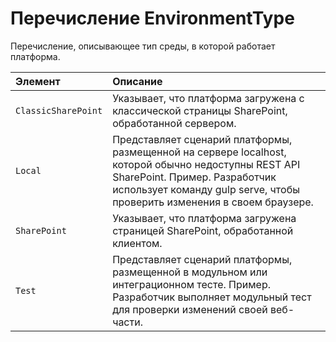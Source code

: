 # <a name="environmenttype-enumeration"></a>Перечисление EnvironmentType
Перечисление, описывающее тип среды, в которой работает платформа.

| Элемент       | Описание|
|:-------------|:-------|
|`ClassicSharePoint`       | Указывает, что платформа загружена с классической страницы SharePoint, обработанной сервером. |
|`Local`       | Представляет сценарий платформы, размещенной на сервере localhost, которой обычно недоступны REST API SharePoint. Пример. Разработчик использует команду gulp serve, чтобы проверить изменения в своем браузере. |
|`SharePoint`       | Указывает, что платформа загружена страницей SharePoint, обработанной клиентом. |
|`Test`       | Представляет сценарий платформы, размещенной в модульном или интеграционном тесте. Пример. Разработчик выполняет модульный тест для проверки изменений своей веб-части. |
